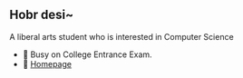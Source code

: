 ## Hobr desi~

A liberal arts student who is interested in Computer Science

- 🔭 Busy on College Entrance Exam.
- 💬 [Homepage](https://hobr.site)

